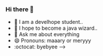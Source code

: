 ### Hi there 👋

- :rocket: I am a develhope student..
- :eyes: I hope to become a java wizard..
- 💬 Ask me about everything
- 😄 Pronouns: maaary or meryyy
- :octocat: byebyee
-->

